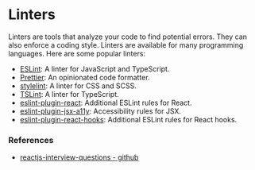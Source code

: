 # Linters
Linters are tools that analyze your code to find potential errors. They can also enforce a coding style. Linters are 
available for many programming languages. Here are some popular linters:
* [ESLint](https://eslint.org/): A linter for JavaScript and TypeScript.
* [Prettier](https://prettier.io/): An opinionated code formatter.
* [stylelint](https://stylelint.io/): A linter for CSS and SCSS.
* [TSLint](https://palantir.github.io/tslint/): A linter for TypeScript.
* [eslint-plugin-react](https://www.npmjs.com/package/eslint-plugin-react): Additional ESLint rules for React.
* [eslint-plugin-jsx-a11y](https://www.npmjs.com/package/eslint-plugin-jsx-a11y): Accessibility rules for JSX.
* [eslint-plugin-react-hooks](https://www.npmjs.com/package/eslint-plugin-react-hooks): Additional ESLint rules for
  React hooks.


### References
* [reactjs-interview-questions - github](https://github.com/sudheerj/reactjs-interview-questions)
